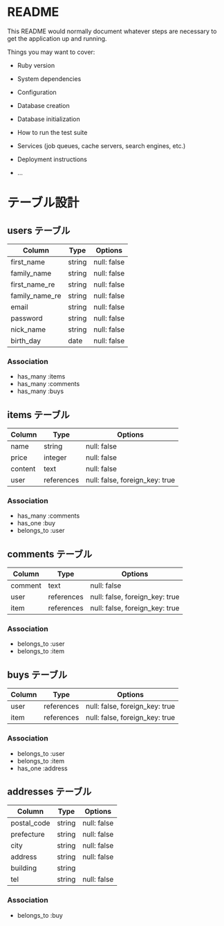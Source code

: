 # README

This README would normally document whatever steps are necessary to get the
application up and running.

Things you may want to cover:

* Ruby version

* System dependencies

* Configuration

* Database creation

* Database initialization

* How to run the test suite

* Services (job queues, cache servers, search engines, etc.)

* Deployment instructions

* ...

#  テーブル設計

## users テーブル

| Column        | Type     | Options               |
| ------------- | -------- | --------------------- |
| first_name    | string   | null: false           |
| family_name   | string   | null: false           |
| first_name_re | string   | null: false           |
| family_name_re| string   | null: false           |
| email         | string   | null: false           |
| password      | string   | null: false           |
| nick_name     | string   | null: false           |
| birth_day     | date     | null: false           |

### Association

- has_many :items
- has_many :comments
- has_many :buys

## items テーブル

| Column    | Type      | Options                        |
| --------- | --------- | ------------------------------ |
| name      | string    | null: false                    |
| price     | integer   | null: false                    |
| content   | text      | null: false                    |
| user      | references| null: false, foreign_key: true |

### Association

- has_many :comments
- has_one :buy
- belongs_to :user

## comments テーブル

| Column    | Type      | Options                        |
| --------- | --------- | ------------------------------ |
| comment   | text      | null: false                    |
| user      | references| null: false, foreign_key: true |
| item      | references| null: false, foreign_key: true |

### Association

- belongs_to :user
- belongs_to :item

## buys テーブル

| Column    | Type      | Options                        |
| --------- | --------- | ------------------------------ |
| user      | references| null: false, foreign_key: true |
| item      | references| null: false, foreign_key: true |

### Association

- belongs_to :user
- belongs_to :item
- has_one :address

## addresses テーブル

| Column     | Type      | Options                        |
| ---------- | --------- | ------------------------------ |
| postal_code| string    | null: false                    |
| prefecture | string    | null: false                    |
| city       | string    | null: false                    |
| address    | string    | null: false                    |
| building   | string    |                                |
| tel        | string    | null: false                    |

### Association

- belongs_to :buy